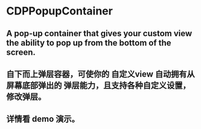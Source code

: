 # CDPPopupContainer
## A pop-up container that gives your custom view the ability to pop up from the bottom of the screen.
## 自下而上弹层容器，可使你的 自定义view 自动拥有从屏幕底部弹出的 弹层能力，且支持各种自定义设置，修改弹层。
## 详情看 demo 演示。

